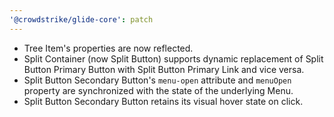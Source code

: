```yaml
---
'@crowdstrike/glide-core': patch
---
```


- Tree Item's properties are now reflected.
- Split Container (now Split Button) supports dynamic replacement of Split Button Primary Button with Split Button Primary Link and vice versa.
- Split Button Secondary Button's `menu-open` attribute and `menuOpen` property are synchronized with the state of the underlying Menu.
- Split Button Secondary Button retains its visual hover state on click.
